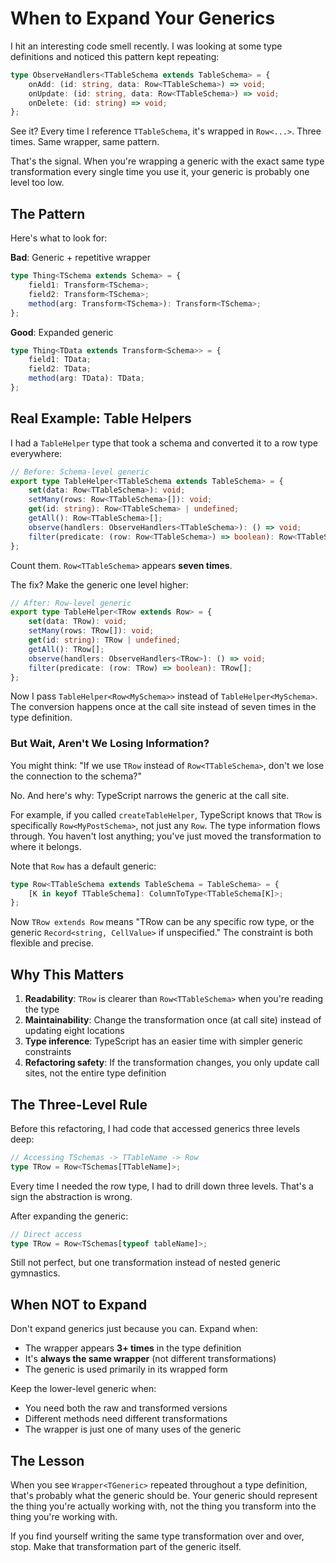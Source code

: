 # When to Expand Your Generics

I hit an interesting code smell recently. I was looking at some type definitions and noticed this pattern kept repeating:

```typescript
type ObserveHandlers<TTableSchema extends TableSchema> = {
	onAdd: (id: string, data: Row<TTableSchema>) => void;
	onUpdate: (id: string, data: Row<TTableSchema>) => void;
	onDelete: (id: string) => void;
};
```

See it? Every time I reference `TTableSchema`, it's wrapped in `Row<...>`. Three times. Same wrapper, same pattern.

That's the signal. When you're wrapping a generic with the exact same type transformation every single time you use it, your generic is probably one level too low.

## The Pattern

Here's what to look for:

**Bad**: Generic + repetitive wrapper

```typescript
type Thing<TSchema extends Schema> = {
	field1: Transform<TSchema>;
	field2: Transform<TSchema>;
	method(arg: Transform<TSchema>): Transform<TSchema>;
};
```

**Good**: Expanded generic

```typescript
type Thing<TData extends Transform<Schema>> = {
	field1: TData;
	field2: TData;
	method(arg: TData): TData;
};
```

## Real Example: Table Helpers

I had a `TableHelper` type that took a schema and converted it to a row type everywhere:

```typescript
// Before: Schema-level generic
export type TableHelper<TTableSchema extends TableSchema> = {
	set(data: Row<TTableSchema>): void;
	setMany(rows: Row<TTableSchema>[]): void;
	get(id: string): Row<TTableSchema> | undefined;
	getAll(): Row<TTableSchema>[];
	observe(handlers: ObserveHandlers<TTableSchema>): () => void;
	filter(predicate: (row: Row<TTableSchema>) => boolean): Row<TTableSchema>[];
};
```

Count them. `Row<TTableSchema>` appears **seven times**.

The fix? Make the generic one level higher:

```typescript
// After: Row-level generic
export type TableHelper<TRow extends Row> = {
	set(data: TRow): void;
	setMany(rows: TRow[]): void;
	get(id: string): TRow | undefined;
	getAll(): TRow[];
	observe(handlers: ObserveHandlers<TRow>): () => void;
	filter(predicate: (row: TRow) => boolean): TRow[];
};
```

Now I pass `TableHelper<Row<MySchema>>` instead of `TableHelper<MySchema>`. The conversion happens once at the call site instead of seven times in the type definition.

### But Wait, Aren't We Losing Information?

You might think: "If we use `TRow` instead of `Row<TTableSchema>`, don't we lose the connection to the schema?"

No. And here's why: TypeScript narrows the generic at the call site.

For example, if you called `createTableHelper`, TypeScript knows that `TRow` is specifically `Row<MyPostSchema>`, not just any `Row`. The type information flows through. You haven't lost anything; you've just moved the transformation to where it belongs.

Note that `Row` has a default generic:

```typescript
type Row<TTableSchema extends TableSchema = TableSchema> = {
	[K in keyof TTableSchema]: ColumnToType<TTableSchema[K]>;
};
```

Now `TRow extends Row` means "TRow can be any specific row type, or the generic `Record<string, CellValue>` if unspecified." The constraint is both flexible and precise.

## Why This Matters

1. **Readability**: `TRow` is clearer than `Row<TTableSchema>` when you're reading the type
2. **Maintainability**: Change the transformation once (at call site) instead of updating eight locations
3. **Type inference**: TypeScript has an easier time with simpler generic constraints
4. **Refactoring safety**: If the transformation changes, you only update call sites, not the entire type definition

## The Three-Level Rule

Before this refactoring, I had code that accessed generics three levels deep:

```typescript
// Accessing TSchemas -> TTableName -> Row
type TRow = Row<TSchemas[TTableName]>;
```

Every time I needed the row type, I had to drill down three levels. That's a sign the abstraction is wrong.

After expanding the generic:

```typescript
// Direct access
type TRow = Row<TSchemas[typeof tableName]>;
```

Still not perfect, but one transformation instead of nested generic gymnastics.

## When NOT to Expand

Don't expand generics just because you can. Expand when:

- The wrapper appears **3+ times** in the type definition
- It's **always the same wrapper** (not different transformations)
- The generic is used primarily in its wrapped form

Keep the lower-level generic when:

- You need both the raw and transformed versions
- Different methods need different transformations
- The wrapper is just one of many uses of the generic

## The Lesson

When you see `Wrapper<TGeneric>` repeated throughout a type definition, that's probably what the generic should be. Your generic should represent the thing you're actually working with, not the thing you transform into the thing you're working with.

If you find yourself writing the same type transformation over and over, stop. Make that transformation part of the generic itself.
